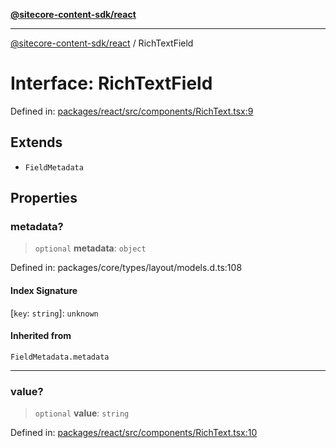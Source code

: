 [**@sitecore-content-sdk/react**](../README.md)

***

[@sitecore-content-sdk/react](../README.md) / RichTextField

# Interface: RichTextField

Defined in: [packages/react/src/components/RichText.tsx:9](https://github.com/Sitecore/xmc-jss-dev/blob/c05a522c5533cbbabb306233de7c60e3deff8ed5/packages/react/src/components/RichText.tsx#L9)

## Extends

- `FieldMetadata`

## Properties

### metadata?

> `optional` **metadata**: `object`

Defined in: packages/core/types/layout/models.d.ts:108

#### Index Signature

\[`key`: `string`\]: `unknown`

#### Inherited from

`FieldMetadata.metadata`

***

### value?

> `optional` **value**: `string`

Defined in: [packages/react/src/components/RichText.tsx:10](https://github.com/Sitecore/xmc-jss-dev/blob/c05a522c5533cbbabb306233de7c60e3deff8ed5/packages/react/src/components/RichText.tsx#L10)
